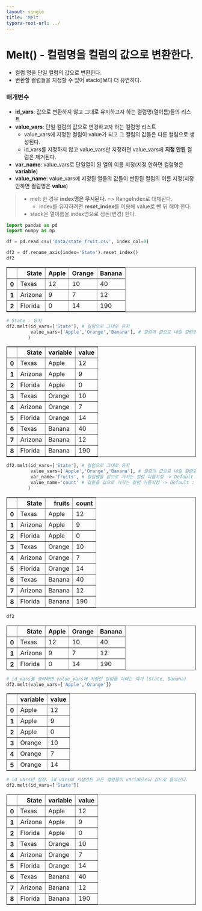 ```yaml
---
layout: single
title: 'Melt'
typora-root-url: ../
---
```


# Melt() - 컬럼명을 컬럼의 값으로 변환한다.

- 컬럼 명을 단일 컬럼의 값으로 변환한다.
- 변환할 컬럼들을 지정할 수 있어 stack()보다 더 유연하다.


### 매개변수
- **id_vars**: 값으로 변환하지 않고 그대로 유지하고자 하는 컬럼명(열이름)들의 리스트
- **value_vars**: 단일 컬럼의 값으로 변경하고자 하는 컬럼명 리스트
    - value_vars에 지정한 컬럼이 value가 되고 그 컬럼의 값들은 다른 컬럼으로 생성된다.
    - id_vars를 지정하지 않고 value_vars만 지정하면 value_vars에 **지정 안된** 컬럼은 제거된다.
- **var_name**: value_vars로 단일열이 된 열의 이름 지정(지정 안하면 컬럼명은 **variable**)
- **value_name**: value_vars에 지정된 열들의 값들이 변환된 컬럼의 이름 지정(지정안하면 컬럼명은 **value**)


>
> - melt 한 경우 **index명은 무시된다.** => RangeIndex로 대체된다.
>    - index를 유지하려면 **reset_index**를 이용해 value로 뺀 뒤 해야 한다.
> - stack은 열이름을 index명으로 정돈(변경) 한다.

```python
import pandas as pd
import numpy as np

df = pd.read_csv('data/state_fruit.csv', index_col=0)
```



```python
df2 = df.rename_axis(index='State').reset_index()
df2
```




<div>
<style scoped>
    .dataframe tbody tr th:only-of-type {
        vertical-align: middle;
    }

    .dataframe tbody tr th {
        vertical-align: top;
    }
    
    .dataframe thead th {
        text-align: right;
    }
</style>
<table border="1" class="dataframe">
  <thead>
    <tr style="text-align: right;">
      <th></th>
      <th>State</th>
      <th>Apple</th>
      <th>Orange</th>
      <th>Banana</th>
    </tr>
  </thead>
  <tbody>
    <tr>
      <th>0</th>
      <td>Texas</td>
      <td>12</td>
      <td>10</td>
      <td>40</td>
    </tr>
    <tr>
      <th>1</th>
      <td>Arizona</td>
      <td>9</td>
      <td>7</td>
      <td>12</td>
    </tr>
    <tr>
      <th>2</th>
      <td>Florida</td>
      <td>0</td>
      <td>14</td>
      <td>190</td>
    </tr>
  </tbody>
</table>
</div>




```python
# State : 유지 
df2.melt(id_vars=['State'], # 컬럼으로 그대로 유지
         value_vars=['Apple','Orange','Banana'], # 컬럼의 값으로 내릴 컬럼명들 지정
        )
```




<div>
<style scoped>
    .dataframe tbody tr th:only-of-type {
        vertical-align: middle;
    }

    .dataframe tbody tr th {
        vertical-align: top;
    }
    
    .dataframe thead th {
        text-align: right;
    }
</style>
<table border="1" class="dataframe">
  <thead>
    <tr style="text-align: right;">
      <th></th>
      <th>State</th>
      <th>variable</th>
      <th>value</th>
    </tr>
  </thead>
  <tbody>
    <tr>
      <th>0</th>
      <td>Texas</td>
      <td>Apple</td>
      <td>12</td>
    </tr>
    <tr>
      <th>1</th>
      <td>Arizona</td>
      <td>Apple</td>
      <td>9</td>
    </tr>
    <tr>
      <th>2</th>
      <td>Florida</td>
      <td>Apple</td>
      <td>0</td>
    </tr>
    <tr>
      <th>3</th>
      <td>Texas</td>
      <td>Orange</td>
      <td>10</td>
    </tr>
    <tr>
      <th>4</th>
      <td>Arizona</td>
      <td>Orange</td>
      <td>7</td>
    </tr>
    <tr>
      <th>5</th>
      <td>Florida</td>
      <td>Orange</td>
      <td>14</td>
    </tr>
    <tr>
      <th>6</th>
      <td>Texas</td>
      <td>Banana</td>
      <td>40</td>
    </tr>
    <tr>
      <th>7</th>
      <td>Arizona</td>
      <td>Banana</td>
      <td>12</td>
    </tr>
    <tr>
      <th>8</th>
      <td>Florida</td>
      <td>Banana</td>
      <td>190</td>
    </tr>
  </tbody>
</table>
</div>




```python
df2.melt(id_vars=['State'], # 컬럼으로 그대로 유지
         value_vars=['Apple','Orange','Banana'], # 컬럼의 값으로 내릴 컬럼명들 지정
         var_name='fruits', # 컬럼명을 값으로 가지는 컬럼 이름지정 -> Default : variable 
         value_name='count' # 값들을 값으로 가지는 컬럼 이름지정 -> Default : value
        )
```




<div>
<style scoped>
    .dataframe tbody tr th:only-of-type {
        vertical-align: middle;
    }

    .dataframe tbody tr th {
        vertical-align: top;
    }
    
    .dataframe thead th {
        text-align: right;
    }
</style>
<table border="1" class="dataframe">
  <thead>
    <tr style="text-align: right;">
      <th></th>
      <th>State</th>
      <th>fruits</th>
      <th>count</th>
    </tr>
  </thead>
  <tbody>
    <tr>
      <th>0</th>
      <td>Texas</td>
      <td>Apple</td>
      <td>12</td>
    </tr>
    <tr>
      <th>1</th>
      <td>Arizona</td>
      <td>Apple</td>
      <td>9</td>
    </tr>
    <tr>
      <th>2</th>
      <td>Florida</td>
      <td>Apple</td>
      <td>0</td>
    </tr>
    <tr>
      <th>3</th>
      <td>Texas</td>
      <td>Orange</td>
      <td>10</td>
    </tr>
    <tr>
      <th>4</th>
      <td>Arizona</td>
      <td>Orange</td>
      <td>7</td>
    </tr>
    <tr>
      <th>5</th>
      <td>Florida</td>
      <td>Orange</td>
      <td>14</td>
    </tr>
    <tr>
      <th>6</th>
      <td>Texas</td>
      <td>Banana</td>
      <td>40</td>
    </tr>
    <tr>
      <th>7</th>
      <td>Arizona</td>
      <td>Banana</td>
      <td>12</td>
    </tr>
    <tr>
      <th>8</th>
      <td>Florida</td>
      <td>Banana</td>
      <td>190</td>
    </tr>
  </tbody>
</table>
</div>




```python
df2
```




<div>
<style scoped>
    .dataframe tbody tr th:only-of-type {
        vertical-align: middle;
    }

    .dataframe tbody tr th {
        vertical-align: top;
    }
    
    .dataframe thead th {
        text-align: right;
    }
</style>
<table border="1" class="dataframe">
  <thead>
    <tr style="text-align: right;">
      <th></th>
      <th>State</th>
      <th>Apple</th>
      <th>Orange</th>
      <th>Banana</th>
    </tr>
  </thead>
  <tbody>
    <tr>
      <th>0</th>
      <td>Texas</td>
      <td>12</td>
      <td>10</td>
      <td>40</td>
    </tr>
    <tr>
      <th>1</th>
      <td>Arizona</td>
      <td>9</td>
      <td>7</td>
      <td>12</td>
    </tr>
    <tr>
      <th>2</th>
      <td>Florida</td>
      <td>0</td>
      <td>14</td>
      <td>190</td>
    </tr>
  </tbody>
</table>
</div>




```python
# id_vars를 생략하면 value_vars에 지정한 컬럼들 이외는 제거 (State, Banana)
df2.melt(value_vars=['Apple','Orange'])
```




<div>
<style scoped>
    .dataframe tbody tr th:only-of-type {
        vertical-align: middle;
    }

    .dataframe tbody tr th {
        vertical-align: top;
    }
    
    .dataframe thead th {
        text-align: right;
    }
</style>
<table border="1" class="dataframe">
  <thead>
    <tr style="text-align: right;">
      <th></th>
      <th>variable</th>
      <th>value</th>
    </tr>
  </thead>
  <tbody>
    <tr>
      <th>0</th>
      <td>Apple</td>
      <td>12</td>
    </tr>
    <tr>
      <th>1</th>
      <td>Apple</td>
      <td>9</td>
    </tr>
    <tr>
      <th>2</th>
      <td>Apple</td>
      <td>0</td>
    </tr>
    <tr>
      <th>3</th>
      <td>Orange</td>
      <td>10</td>
    </tr>
    <tr>
      <th>4</th>
      <td>Orange</td>
      <td>7</td>
    </tr>
    <tr>
      <th>5</th>
      <td>Orange</td>
      <td>14</td>
    </tr>
  </tbody>
</table>
</div>




```python
# id_vars만 설정. id_vars에 지정안된 모든 컬럼들이 variable의 값으로 들어간다.
df2.melt(id_vars=['State'])
```




<div>
<style scoped>
    .dataframe tbody tr th:only-of-type {
        vertical-align: middle;
    }

    .dataframe tbody tr th {
        vertical-align: top;
    }
    
    .dataframe thead th {
        text-align: right;
    }
</style>
<table border="1" class="dataframe">
  <thead>
    <tr style="text-align: right;">
      <th></th>
      <th>State</th>
      <th>variable</th>
      <th>value</th>
    </tr>
  </thead>
  <tbody>
    <tr>
      <th>0</th>
      <td>Texas</td>
      <td>Apple</td>
      <td>12</td>
    </tr>
    <tr>
      <th>1</th>
      <td>Arizona</td>
      <td>Apple</td>
      <td>9</td>
    </tr>
    <tr>
      <th>2</th>
      <td>Florida</td>
      <td>Apple</td>
      <td>0</td>
    </tr>
    <tr>
      <th>3</th>
      <td>Texas</td>
      <td>Orange</td>
      <td>10</td>
    </tr>
    <tr>
      <th>4</th>
      <td>Arizona</td>
      <td>Orange</td>
      <td>7</td>
    </tr>
    <tr>
      <th>5</th>
      <td>Florida</td>
      <td>Orange</td>
      <td>14</td>
    </tr>
    <tr>
      <th>6</th>
      <td>Texas</td>
      <td>Banana</td>
      <td>40</td>
    </tr>
    <tr>
      <th>7</th>
      <td>Arizona</td>
      <td>Banana</td>
      <td>12</td>
    </tr>
    <tr>
      <th>8</th>
      <td>Florida</td>
      <td>Banana</td>
      <td>190</td>
    </tr>
  </tbody>
</table>
</div>
